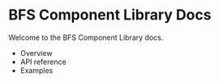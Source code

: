# BFS Component Library Docs

Welcome to the BFS Component Library docs.

- Overview
- API reference
- Examples
